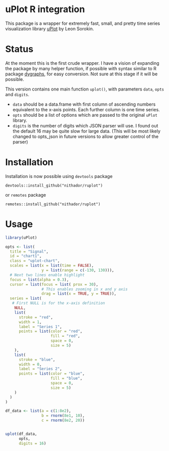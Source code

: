 # uPlot R integration

This package is a wrapper for extremely fast, small, and pretty time series visualization library
[uPlot](https://github.com/leeoniya/uPlot) by Leon Sorokin.

# Status

At the moment this is the first crude wrapper.
I have a vision of expanding the package by many helper function,
if possible with syntax similar to R package [dygraphs](https://github.com/rstudio/dygraphs), for easy conversion.
Not sure at this stage if it will be possible.

This version contains one main function `uplot()`, with parameters `data`, `opts` and `digits`.
- `data` should be a data.frame with first column of ascending numbers equivalent to the x-axis points.
Each further column is one time series.
- `opts` should be a list of options which are passed to the original `uPlot` library.
- `digits` is the number of digits which JSON parser will use. I found out the default 16 may be quite slow for large data. (This will be most likely changed to opts_json in future versions to allow greater control of the parser)

# Installation
Installation is now possible using `devtools` package

```
devtools::install_github("nithador/ruplot")
```
 
or `remotes` package

```
remotes::install_github("nithador/ruplot")
```

# Usage

``` r
library(uPlot)

opts <- list(
  title = "Signal",
  id = "chart1",
  class = "uplot-chart",
  scales = list(x = list(time = FALSE),
                y = list(range = c(-130, 130))),
  # Next two lines enable highlight
  focus = list(alpha = 0.3),
  cursor = list(focus = list( prox = 30),
                # This enables zooming in x and y axis
                drag = list(x = TRUE, y = TRUE)),
  series = list(
   # First NULL is for the x-axis definition
    NULL,
    list(
      stroke = "red",
      width = 1,
      label = "Series 1",
      points = list(color = "red",
                    fill = "red",
                    space = 0,
                    size = 5)
    ),
    list(
      stroke = "blue",
      width = 0,
      label = "Series 2",
      points = list(color = "blue",
                    fill = "blue",
                    space = 0,
                    size = 5)
    )
  )
)

df_data <- list(a = c(1:8e2),
                b = rnorm(8e1, 10),
                c = rnorm(8e2, 20))


uplot(df_data,
      opts,
      digits = 16)
```
